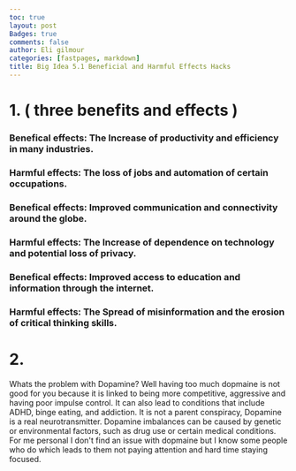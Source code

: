 ```yaml
---
toc: true
layout: post
Badges: true
comments: false
author: Eli gilmour
categories: [fastpages, markdown]
title: Big Idea 5.1 Beneficial and Harmful Effects Hacks
---
```


# 1. ( three benefits and effects )


### Benefical effects: The Increase of productivity and efficiency in many industries.
### Harmful effects: The loss of jobs and automation of certain occupations.


### Benefical effects: Improved communication and connectivity around the globe.
### Harmful effects: The Increase of dependence on technology and potential loss of privacy.
 
 
 ### Benefical effects: Improved access to education and information through the internet.
 ### Harmful effects: The Spread of misinformation and the erosion of critical thinking skills.

 # 2. 

Whats the problem with Dopamine? Well having too much dopmaine is not good for you because it is linked to being more competitive, aggressive and having poor impulse control. It can also lead to conditions that include ADHD, binge eating, and addiction. It is not a parent conspiracy, Dopamine is a real neurotransmitter. Dopamine imbalances can be caused by genetic or environmental factors, such as drug use or certain medical conditions. For me personal I don't find an issue with dopmaine but I know some people who do which leads to them not paying attention and hard time staying focused.